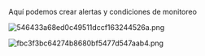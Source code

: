 Aquí podemos crear alertas y condiciones de monitoreo

![546433a68ed0c49511dccf163244526a.png](../../../../../../_resources/546433a68ed0c49511dccf163244526a.png)

![fbc3f3bc64274b8680bf5477d547aab4.png](../../../../../../_resources/fbc3f3bc64274b8680bf5477d547aab4.png)

&nbsp;